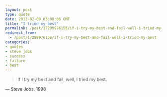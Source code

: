 ```yaml
---
layout: post
type: quote
date: 2012-02-09 03:00:06 GMT
title: "I tried my best"
permalink: /post/17299976156/if-i-try-my-best-and-fail-well-i-tried-my-best
redirect_from: 
  - /post/17299976156/if-i-try-my-best-and-fail-well-i-tried-my-best
categories:
- quotes
- steve jobs
- success
- failure
- best
---
```

<blockquote>If I try my best and fail, well, I tried my best.</blockquote>
<p>— Steve Jobs, 1998</p>